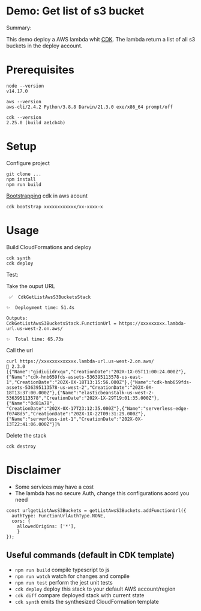 # Demo: Get list of s3 bucket 

Summary: 

This demo deploy a AWS lambda whit [CDK](https://aws.amazon.com/es/cdk/).
The lambda return a list of all s3 buckets in the deploy account.

# Prerequisites

```
node --version
v14.17.0

aws --version
aws-cli/2.4.2 Python/3.8.8 Darwin/21.3.0 exe/x86_64 prompt/off

cdk --version
2.25.0 (build ae1cb4b)

```

# Setup
Configure project

```
git clone ...
npm install
npm run build
```

[Bootstrapping](https://docs.aws.amazon.com/cdk/v2/guide/bootstrapping.html) cdk in aws acount 
```
cdk bootstrap xxxxxxxxxxxx/xx-xxxx-x
```

# Usage 

Build CloudFormations and deploy
```
cdk synth
cdk deploy
```

Test: 

Take the ouput URL 

```
 ✅  CdkGetListAwsS3BucketsStack

✨  Deployment time: 51.4s

Outputs:
CdkGetListAwsS3BucketsStack.FunctionUrl = https://xxxxxxxxx.lambda-url.us-west-2.on.aws/

✨  Total time: 65.73s
```
Call the url
```
curl https://xxxxxxxxxxxxx.lambda-url.us-west-2.on.aws/                                  2.3.0
[{"Name":"gidiuiidrxqu","CreationDate":"202X-1X-05T11:00:24.000Z"},
{"Name":"cdk-hnb659fds-assets-536395113578-us-east-1","CreationDate":"202X-0X-18T13:15:56.000Z"},{"Name":"cdk-hnb659fds-assets-536395113578-us-west-2","CreationDate":"202X-0X-18T13:37:00.000Z"},{"Name":"elasticbeanstalk-us-west-2-536395113578","CreationDate":"202X-1X-29T19:01:35.000Z"},{"Name":"0d81a78",
"CreationDate":"202X-0X-17T23:12:35.000Z"},{"Name":"serverless-edge-f0748d5","CreationDate":"202X-1X-22T09:31:29.000Z"},{"Name":"serverless-iot-1","CreationDate":"202X-0X-13T22:41:06.000Z"}]%
```

Delete the stack

```
cdk destroy
```

# Disclaimer
- Some services may have a cost 
- The lambda has no secure Auth, change this configurations acord you need
```
const urlgetListAwsS3Buckets = getListAwsS3Buckets.addFunctionUrl({
  authType: FunctionUrlAuthType.NONE,
  cors: {
    allowedOrigins: ['*'],
    }
});
```

## Useful commands (default in CDK template)

* `npm run build`   compile typescript to js
* `npm run watch`   watch for changes and compile
* `npm run test`    perform the jest unit tests
* `cdk deploy`      deploy this stack to your default AWS account/region
* `cdk diff`        compare deployed stack with current state
* `cdk synth`       emits the synthesized CloudFormation template
